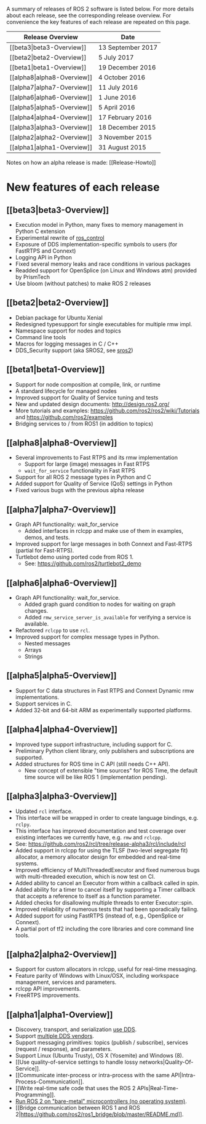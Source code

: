 A summary of releases of ROS 2 software is listed below.
For more details about each release, see the corresponding release overview.
For convenience the key features of each release are repeated on this page.

| Release Overview | Date |
| --- | --- |
| [[beta3\|beta3-Overview]] | 13 September 2017 |
| [[beta2\|beta2-Overview]] | 5 July 2017 |
| [[beta1\|beta1-Overview]] | 19 December 2016 |
| [[alpha8\|alpha8-Overview]] | 4 October 2016 |
| [[alpha7\|alpha7-Overview]] | 11 July 2016 |
| [[alpha6\|alpha6-Overview]] | 1 June 2016 |
| [[alpha5\|alpha5-Overview]] | 5 April 2016 |
| [[alpha4\|alpha4-Overview]] | 17 February 2016 |
| [[alpha3\|alpha3-Overview]] | 18 December 2015 |
| [[alpha2\|alpha2-Overview]] | 3 November 2015 |
| [[alpha1\|alpha1-Overview]] | 31 August 2015 |

Notes on how an alpha release is made: [[Release-Howto]]


# New features of each release


## [[beta3|beta3-Overview]]
- Execution model in Python, many fixes to memory management in Python C extension
- Experimental rewrite of [ros_control](https://github.com/ros2/ros2_control)
- Exposure of DDS implementation-specific symbols to users (for FastRTPS and Connext)
- Logging API in Python
- Fixed several memory leaks and race conditions in various packages
- Readded support for OpenSplice (on Linux and Windows atm) provided by PrismTech
- Use bloom (without patches) to make ROS 2 releases


## [[beta2|beta2-Overview]]
- Debian package for Ubuntu Xenial
- Redesigned typesupport for single executables for multiple rmw impl.
- Namespace support for nodes and topics
- Command line tools
- Macros for logging messages in C / C++
- DDS_Security support (aka SROS2, see [sros2](https://github.com/ros2/sros2))


## [[beta1|beta1-Overview]]
- Support for node composition at compile, link, or runtime
- A standard lifecycle for managed nodes
- Improved support for Quality of Service tuning and tests
- New and updated design documents: http://design.ros2.org/
- More tutorials and examples: https://github.com/ros2/ros2/wiki/Tutorials and https://github.com/ros2/examples 
- Bridging services to / from ROS1 (in addition to topics)


## [[alpha8|alpha8-Overview]]
- Several improvements to Fast RTPS and its rmw implementation
  - Support for large (image) messages in Fast RTPS
  - `wait_for_service` functionality in Fast RTPS
- Support for all ROS 2 message types in Python and C
- Added support for Quality of Service (QoS) settings in Python
- Fixed various bugs with the previous alpha release


## [[alpha7|alpha7-Overview]]
- Graph API functionality: wait_for_service
  - Added interfaces in rclcpp and make use of them in examples, demos, and tests.
- Improved support for large messages in both Connext and Fast-RTPS (partial for Fast-RTPS).
- Turtlebot demo using ported code from ROS 1.
  - See: https://github.com/ros2/turtlebot2_demo


## [[alpha6|alpha6-Overview]]
- Graph API functionality: wait_for_service.
  - Added graph guard condition to nodes for waiting on graph changes.
  - Added `rmw_service_server_is_available` for verifying a service is available.
- Refactored `rclcpp` to use `rcl`.
- Improved support for complex message types in Python.
  - Nested messages
  - Arrays
  - Strings


## [[alpha5|alpha5-Overview]]
- Support for C data structures in Fast RTPS and Connext Dynamic rmw implementations.
- Support services in C.
- Added 32-bit and 64-bit ARM as experimentally supported platforms.


## [[alpha4|alpha4-Overview]]
- Improved type support infrastructure, including support for C.
- Preliminary Python client library, only publishers and subscriptions are supported.
- Added structures for ROS time in C API (still needs C++ API).
  - New concept of extensible "time sources" for ROS Time, the default time source will be like ROS 1 (implementation pending).

## [[alpha3|alpha3-Overview]]
- Updated `rcl` interface.
 - This interface will be wrapped in order to create language bindings, e.g. `rclpy`.
 - This interface has improved documentation and test coverage over existing interfaces we currently have, e.g. `rmw` and `rclcpp`.
 - See: https://github.com/ros2/rcl/tree/release-alpha3/rcl/include/rcl
- Added support in rclcpp for using the TLSF (two-level segregate fit) allocator, a memory allocator design for embedded and real-time systems.
- Improved efficiency of MultiThreadedExecutor and fixed numerous bugs with multi-threaded execution, which is now test on CI.
- Added ability to cancel an Executor from within a callback called in spin.
- Added ability for a timer to cancel itself by supporting a Timer callback that accepts a reference to itself as a function parameter.
- Added checks for disallowing multiple threads to enter Executor::spin.
- Improved reliability of numerous tests that had been sporadically failing.
- Added support for using FastRTPS (instead of, e.g., OpenSplice or Connext).
- A partial port of tf2 including the core libraries and core command line tools. 

## [[alpha2|alpha2-Overview]]
- Support for custom allocators in rclcpp, useful for real-time messaging.
- Feature parity of Windows with Linux/OSX, including workspace management, services and parameters.
- rclcpp API improvements.
- FreeRTPS improvements.

## [[alpha1|alpha1-Overview]]
- Discovery, transport, and serialization [use DDS](http://design.ros2.org/articles/ros_on_dds.html).
- Support [multiple DDS vendors](http://design.ros2.org/articles/ros_on_dds.html#vendors-and-licensing).
- Support messaging primitives: topics (publish / subscribe), services (request / response), and parameters.
- Support Linux (Ubuntu Trusty), OS X (Yosemite) and Windows (8).
- [[Use quality-of-service settings to handle lossy networks|Quality-Of-Service]].
- [[Communicate inter-process or intra-process with the same API|Intra-Process-Communication]].
- [[Write real-time safe code that uses the ROS 2 APIs|Real-Time-Programming]].
- [Run ROS 2 on "bare-metal" microcontrollers (no operating system)](https://github.com/ros2/freertps/wiki).
- [[Bridge communication between ROS 1 and ROS 2|https://github.com/ros2/ros1_bridge/blob/master/README.md]].